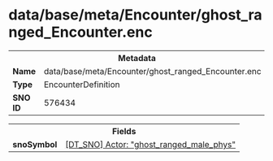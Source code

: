 <h1>data/base/meta/Encounter/ghost_ranged_Encounter.enc</h1><table><tr><th colspan="100%">Metadata</th></tr><tr><td><b>Name</b></td><td>data/base/meta/Encounter/ghost_ranged_Encounter.enc</td></tr><tr><td><b>Type</b></td><td>EncounterDefinition</td></tr><tr><td><b>SNO ID</b></td><td>576434</td></tr></table>

<table><tr><th colspan="100%">Fields</th></tr><tr><td><b>snoSymbol</b></td><td><a href="..\Actor\ghost_ranged_male_phys.acr.md">[DT_SNO] Actor: "ghost_ranged_male_phys"</a></td></tr></table>

